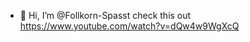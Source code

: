 - 👋 Hi, I’m @Follkorn-Spasst
check this out https://www.youtube.com/watch?v=dQw4w9WgXcQ

<!---
Follkorn-Spasst/Follkorn-Spasst is a ✨ special ✨ repository because its `README.md` (this file) appears on your GitHub profile.
You can click the Preview link to take a look at your changes.
--->
